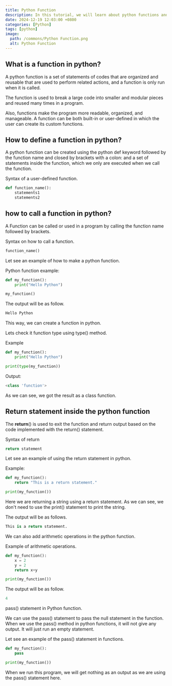 ```yaml
---
title: Python Function
description: In this tutorial, we will learn about python functions and how to create custom functions in python.
date: 2024-12-19 12:03:00 +0800
categories: [Python]
tags: [python]
image:
  path: /commons/Python Function.png
  alt: Python Function
---
```


## What is a function in python?

A python function is a set of statements of codes that are organized and reusable that are used to perform related actions, and a function is only run when it is called.

The function is used to break a large code into smaller and modular pieces and reused many times in a program.

Also, functions make the program more readable, organized, and manageable. A function can be both built-in or user-defined in which the user can create its custom functions.

## How to define a function in python?

A python function can be created using the python def keyword followed by the function name and closed by brackets with a colon: and a set of statements inside the function, which we only are executed when we call the function.

Syntax of a user-defined function.

```python
def function_name():
	statements1
	statements2

```

## how to call a function in python?

A Function can be called or used in a program by calling the function name followed by brackets.

Syntax on how to call a function.

```python
function_name()

```
Let see an example of how to make a python function.

Python function example:

```python
def my_function():
    print("Hello Python")

my_function()

```

The output will be as follow.

```python
Hello Python

```

This way, we can create a function in python.

Lets check it function type using type()  method.

<script type="text/javascript">
	atOptions = {
		'key' : 'f934c5057f4cfe34762901514605d248',
		'format' : 'iframe',
		'height' : 180,
		'width' : 800,
		'params' : {}
	};
</script>
<script type="text/javascript" src="//www.highperformanceformat.com/f934c5057f4cfe34762901514605d248/invoke.js"></script>
Example

```python
def my_function():
    print("Hello Python")

print(type(my_function))

```
Output:

```python
<class 'function'>

```

As we can see, we got the result as a class function.

## Return statement inside the python function

The **return**()  is used to exit the function and return output based on the code implemented with the return() statement.

Syntax of return

```python
return statement

```

Let see an example of using the return statement in python.

Example:

```python
def my_function():
    return "This is a return statement."

print(my_function())

```

<script type="text/javascript">
	atOptions = {
		'key' : 'f934c5057f4cfe34762901514605d248',
		'format' : 'iframe',
		'height' : 180,
		'width' : 800,
		'params' : {}
	};
</script>
<script type="text/javascript" src="//www.highperformanceformat.com/f934c5057f4cfe34762901514605d248/invoke.js"></script>
Here we are returning a string using a return statement. As we can see, we don't need to use the print() statement to print the string.

The output will be as follows.

```python
This is a return statement.

```
We can also add arithmetic operations in the python function.

Example of arithmetic operations.

```python
def my_function():
    x = 2
    y = 2
    return x+y

print(my_function())

```

<script type="text/javascript">
	atOptions = {
		'key' : 'f934c5057f4cfe34762901514605d248',
		'format' : 'iframe',
		'height' : 180,
		'width' : 800,
		'params' : {}
	};
</script>
<script type="text/javascript" src="//www.highperformanceformat.com/f934c5057f4cfe34762901514605d248/invoke.js"></script>
The output will be as follow.

```python
4

```

pass() statement in Python function.

We can use the pass() statement to pass the null statement in the function. When we use the pass() method in python functions, it will not give any output. It will just run an empty statement.

Let see an example of the pass() statement in functions.

```python
def my_function():
    pass

print(my_function())
```
When we run this program, we will get nothing as an output as we are using the pass() statement here.

